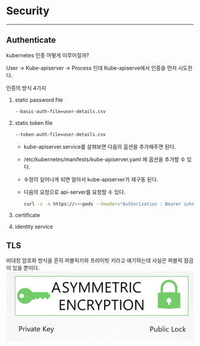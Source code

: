 # Security

---

## Authenticate

kubernetes 인증 어떻게 이루어질까?

User → Kube-apiserver → Process 인데 Kube-apiserve에서 인증을 먼저 시도한다.

인증의 방식 4가지

1. static password file
    
    ```bash
    --basic-auth-file=user-details.csv
    ```
    
2. static token file
    
    ```bash
    --token-auth-file=user-details.csv
    ```
    
    - kube-apiserver.service를 살펴보면 다음의 옵션을 추가해주면 된다.
    - /etc/kubernetes/manifests/kube-apiserver.yaml 에 옵션을 추가할 수 있다.
    - 수정이 일어나게 되면 알아서 kube-apiserver가 재구동 된다.
    - 다음의 요청으로 api-server를 요청할 수 있다.
        
        ```bash
        curl -v -k https://~~~pods --header="Authorization : Bearer iuhsliugidfu" 
        ```
        
3. certificate
4. identity service

## TLS
비대칭 암호화 방식을 흔히 퍼블릭키와 프라이빗 키라고 얘기하는데 사실은 퍼블릭 잠금이 있을 뿐이다.
![Alt text](image-2.png)